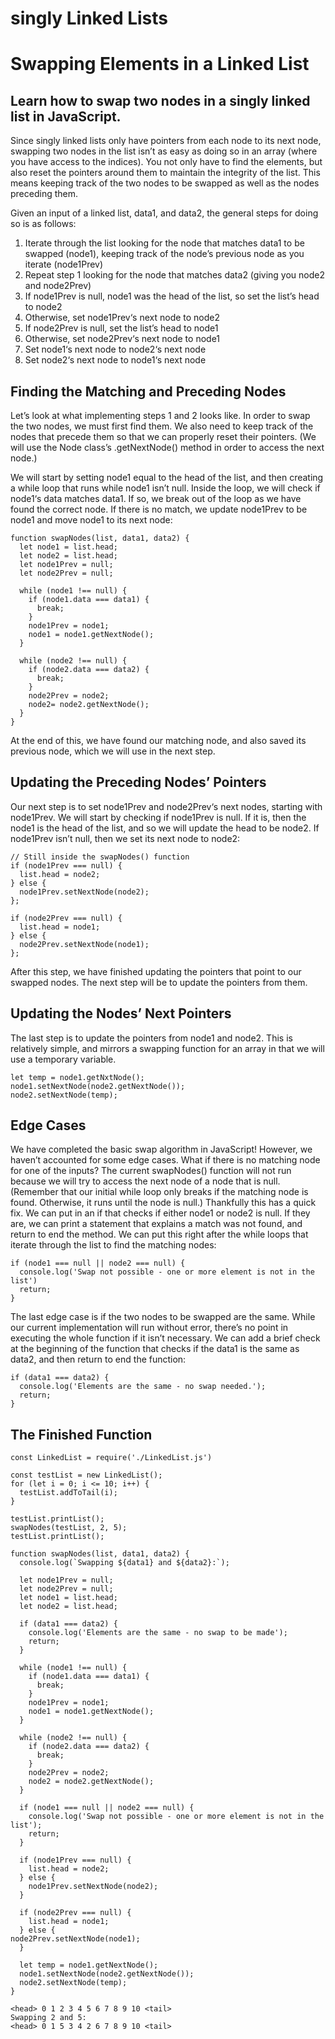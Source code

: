 # singly Linked Lists
# Swapping Elements in a Linked List

## Learn how to swap two nodes in a singly linked list in JavaScript.
Since singly linked lists only have pointers from each node to its next node, swapping two nodes in the list isn’t as easy as doing so in an array (where you have access to the indices). You not only have to find the elements, but also reset the pointers around them to maintain the integrity of the list. This means keeping track of the two nodes to be swapped as well as the nodes preceding them.

Given an input of a linked list, data1, and data2, the general steps for doing so is as follows:
1. Iterate through the list looking for the node that matches data1 to be swapped (node1), keeping track of the node’s previous node as you iterate (node1Prev)
2. Repeat step 1 looking for the node that matches data2 (giving you node2 and node2Prev)
3. If node1Prev is null, node1 was the head of the list, so set the list’s head to node2
4. Otherwise, set node1Prev‘s next node to node2
5. If node2Prev is null, set the list’s head to node1
6. Otherwise, set node2Prev‘s next node to node1
7. Set node1‘s next node to node2‘s next node
8. Set node2‘s next node to node1‘s next node

## Finding the Matching and Preceding Nodes

Let’s look at what implementing steps 1 and 2 looks like. In order to swap the two nodes, we must first find them. We also need to keep track of the nodes that precede them so that we can properly reset their pointers. (We will use the Node class’s .getNextNode() method in order to access the next node.)

We will start by setting node1 equal to the head of the list, and then creating a while loop that runs while node1 isn’t null. Inside the loop, we will check if node1‘s data matches data1. If so, we break out of the loop as we have found the correct node. If there is no match, we update node1Prev to be node1 and move node1 to its next node:
```JS
function swapNodes(list, data1, data2) {
  let node1 = list.head;
  let node2 = list.head;
  let node1Prev = null;
  let node2Prev = null;
 
  while (node1 !== null) {
    if (node1.data === data1) {
      break;
    }
    node1Prev = node1;
    node1 = node1.getNextNode();
  }

  while (node2 !== null) {
    if (node2.data === data2) {
      break;
    }
    node2Prev = node2;
    node2= node2.getNextNode();
  }
}
```

At the end of this, we have found our matching node, and also saved its previous node, which we will use in the next step.

## Updating the Preceding Nodes’ Pointers
Our next step is to set node1Prev and node2Prev‘s next nodes, starting with node1Prev. We will start by checking if node1Prev is null. If it is, then the node1 is the head of the list, and so we will update the head to be node2. If node1Prev isn’t null, then we set its next node to node2:
```JS
// Still inside the swapNodes() function
if (node1Prev === null) {
  list.head = node2;
} else {
  node1Prev.setNextNode(node2);
};

if (node2Prev === null) {
  list.head = node1;
} else {
  node2Prev.setNextNode(node1);
};
```

After this step, we have finished updating the pointers that point to our swapped nodes. The next step will be to update the pointers from them.

## Updating the Nodes’ Next Pointers
The last step is to update the pointers from node1 and node2. This is relatively simple, and mirrors a swapping function for an array in that we will use a temporary variable.
```JS
let temp = node1.getNxtNode();
node1.setNextNode(node2.getNextNode());
node2.setNextNode(temp);
```

## Edge Cases
We have completed the basic swap algorithm in JavaScript! However, we haven’t accounted for some edge cases. What if there is no matching node for one of the inputs? The current swapNodes() function will not run because we will try to access the next node of a node that is null. (Remember that our initial while loop only breaks if the matching node is found. Otherwise, it runs until the node is null.) Thankfully this has a quick fix. We can put in an if that checks if either node1 or node2 is null. If they are, we can print a statement that explains a match was not found, and return to end the method. We can put this right after the while loops that iterate through the list to find the matching nodes:
```JS
if (node1 === null || node2 === null) {
  console.log('Swap not possible - one or more element is not in the list')
  return;
}
```

The last edge case is if the two nodes to be swapped are the same. While our current implementation will run without error, there’s no point in executing the whole function if it isn’t necessary. We can add a brief check at the beginning of the function that checks if the data1 is the same as data2, and then return to end the function:
```JS
if (data1 === data2) {
  console.log('Elements are the same - no swap needed.');
  return;
}
```

## The Finished Function
```JS
const LinkedList = require('./LinkedList.js')

const testList = new LinkedList();
for (let i = 0; i <= 10; i++) {
  testList.addToTail(i);
}

testList.printList();
swapNodes(testList, 2, 5);
testList.printList();

function swapNodes(list, data1, data2) {
  console.log(`Swapping ${data1} and ${data2}:`);
  
  let node1Prev = null;
  let node2Prev = null;
  let node1 = list.head;
  let node2 = list.head;

  if (data1 === data2) {
    console.log('Elements are the same - no swap to be made');
    return;
  }
  
  while (node1 !== null) {
    if (node1.data === data1) { 
      break;
    }
    node1Prev = node1;
    node1 = node1.getNextNode();
  }
  
  while (node2 !== null) {
    if (node2.data === data2) {
      break;
    }
    node2Prev = node2;
    node2 = node2.getNextNode();
  }
  
  if (node1 === null || node2 === null) {
    console.log('Swap not possible - one or more element is not in the list');
    return;
  }

  if (node1Prev === null) {
    list.head = node2;
  } else {
    node1Prev.setNextNode(node2);
  }

  if (node2Prev === null) { 
    list.head = node1;
  } else {
node2Prev.setNextNode(node1);
  }
  
  let temp = node1.getNextNode();
  node1.setNextNode(node2.getNextNode());
  node2.setNextNode(temp); 
}
```
```
<head> 0 1 2 3 4 5 6 7 8 9 10 <tail>
Swapping 2 and 5:
<head> 0 1 5 3 4 2 6 7 8 9 10 <tail>
```
